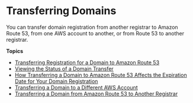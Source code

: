 # Transferring Domains<a name="domain-transfer"></a>

You can transfer domain registration from another registrar to Amazon Route 53, from one AWS account to another, or from Route 53 to another registrar\.

**Topics**
+ [Transferring Registration for a Domain to Amazon Route 53](domain-transfer-to-route-53.md)
+ [Viewing the Status of a Domain Transfer](domain-transfer-to-route-53-status.md)
+ [How Transferring a Domain to Amazon Route 53 Affects the Expiration Date for Your Domain Registration](domain-transfer-to-route-53-expiration.md)
+ [Transferring a Domain to a Different AWS Account](domain-transfer-between-aws-accounts.md)
+ [Transferring a Domain from Amazon Route 53 to Another Registrar](domain-transfer-from-route-53.md)